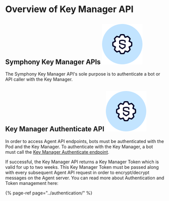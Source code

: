 # Overview of Key Manager API

## Symphony Key Manager APIs ![](../../.gitbook/assets/symphony-api.png)

The Symphony Key Manager API's sole purpose is to authenticate a bot or API caller with the Key Manager.

## Key Manager Authenticate API ![](../../.gitbook/assets/symphony-api.png)

In order to access Agent API endpoints, bots must be authenticated with the Pod and the Key Manager. To authenticate with the Key Manager, a bot must call the [Key Manager Authenticate endpoint](https://developers.symphony.com/restapi/reference#rsa-key-manager-authenticate).

If successful, the Key Manager API returns a Key Manager Token which is valid for up to two weeks. This Key Manager Token must be passed along with every subsequent Agent API request in order to encrypt/decrypt messages on the Agent server. You can read more about Authentication and Token management here:

{% page-ref page="../authentication/" %}

